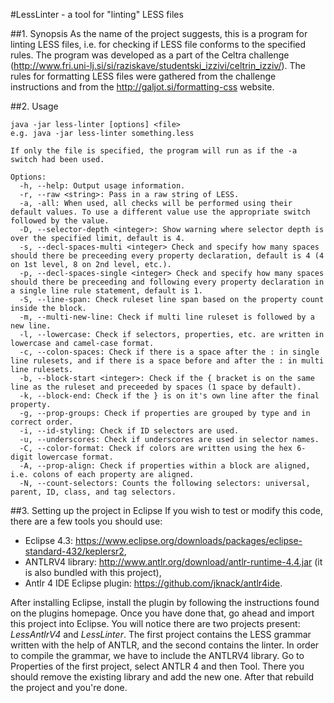 #LessLinter - a tool for "linting" LESS files

##1. Synopsis
As the name of the project suggests, this is a program for linting LESS files, i.e. for checking if LESS file conforms to the specified rules. The program was developed as a part of the Celtra challenge (http://www.fri.uni-lj.si/si/raziskave/studentski_izzivi/celtrin_izziv/). The rules for formatting LESS files were gathered from the challenge instructions and from the http://galjot.si/formatting-css website.

##2. Usage
```
java -jar less-linter [options] <file>
e.g. java -jar less-linter something.less

If only the file is specified, the program will run as if the -a switch had been used.

Options:
  -h, --help: Output usage information.
  -r, --raw <string>: Pass in a raw string of LESS.
  -a, -all: When used, all checks will be performed using their default values. To use a different value use the appropriate switch followed by the value.
  -D, --selector-depth <integer>: Show warning where selector depth is over the specified limit, default is 4.
  -s, --decl-spaces-multi <integer> Check and specify how many spaces should there be preceeding every property declaration, default is 4 (4 on 1st level, 8 on 2nd level, etc.).
  -p, --decl-spaces-single <integer> Check and specify how many spaces should there be preceeding and following every property declaration in a single line rule statement, default is 1.
  -S, --line-span: Check ruleset line span based on the property count inside the block.
  -m, --multi-new-line: Check if multi line ruleset is followed by a new line.
  -l, --lowercase: Check if selectors, properties, etc. are written in lowercase and camel-case format.
  -c, --colon-spaces: Check if there is a space after the : in single line rulesets, and if there is a space before and after the : in multi line rulesets.
  -b, --block-start <integer>: Check if the { bracket is on the same line as the ruleset and preceeded by spaces (1 space by default).
  -k, --block-end: Check if the } is on it's own line after the final property.
  -g, --prop-groups: Check if properties are grouped by type and in correct order.
  -i, --id-styling: Check if ID selectors are used.
  -u, --underscores: Check if underscores are used in selector names.
  -C, --color-format: Check if colors are written using the hex 6-digit lowercase format.
  -A, --prop-align: Check if properties within a block are aligned, i.e. colons of each property are aligned.
  -N, --count-selectors: Counts the following selectors: universal, parent, ID, class, and tag selectors.
```

##3. Setting up the project in Eclipse
If you wish to test or modify this code, there are a few tools you should use:
* Eclipse 4.3: https://www.eclipse.org/downloads/packages/eclipse-standard-432/keplersr2,
* ANTLRV4 library: http://www.antlr.org/download/antlr-runtime-4.4.jar (it is also bundled with this project),
* Antlr 4 IDE Eclipse plugin: https://github.com/jknack/antlr4ide.
 
After installing Eclipse, install the plugin by following the instructions found on the plugins homepage. Once you have done that, go ahead and import this project into Eclipse. You will notice there are two projects present: *LessAntlrV4* and *LessLinter*. The first project contains the LESS grammar written with the help of ANTLR, and the second contains the linter. In order to compile the grammar, we have to include the ANTLRV4 library. Go to Properties of the first project, select ANTLR 4 and then Tool. There you should remove the existing library and add the new one. After that rebuild the project and you're done.